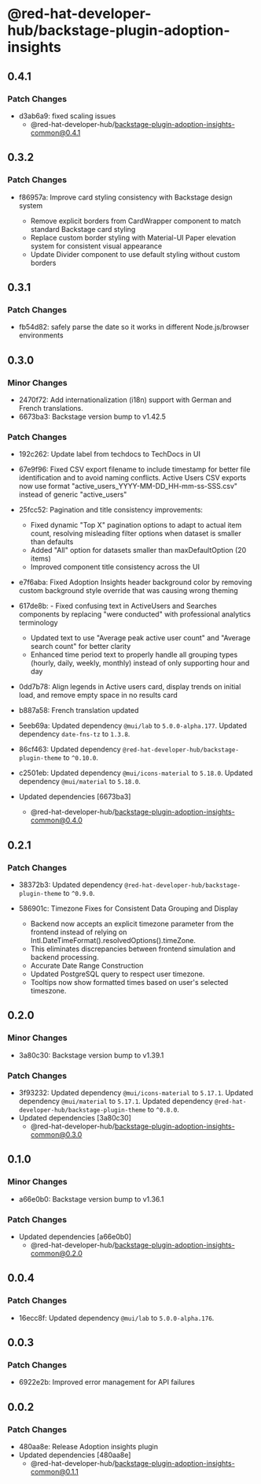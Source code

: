 # @red-hat-developer-hub/backstage-plugin-adoption-insights

## 0.4.1

### Patch Changes

- d3ab6a9: fixed scaling issues
  - @red-hat-developer-hub/backstage-plugin-adoption-insights-common@0.4.1

## 0.3.2

### Patch Changes

- f86957a: Improve card styling consistency with Backstage design system

  - Remove explicit borders from CardWrapper component to match standard Backstage card styling
  - Replace custom border styling with Material-UI Paper elevation system for consistent visual appearance
  - Update Divider component to use default styling without custom borders

## 0.3.1

### Patch Changes

- fb54d82: safely parse the date so it works in different Node.js/browser environments

## 0.3.0

### Minor Changes

- 2470f72: Add internationalization (i18n) support with German and French translations.
- 6673ba3: Backstage version bump to v1.42.5

### Patch Changes

- 192c262: Update label from techdocs to TechDocs in UI
- 67e9f96: Fixed CSV export filename to include timestamp for better file identification and to avoid naming conflicts. Active Users CSV exports now use format "active_users_YYYY-MM-DD_HH-mm-ss-SSS.csv" instead of generic "active_users"
- 25fcc52: Pagination and title consistency improvements:

  - Fixed dynamic "Top X" pagination options to adapt to actual item count, resolving misleading filter options when dataset is smaller than defaults
  - Added "All" option for datasets smaller than maxDefaultOption (20 items)
  - Improved component title consistency across the UI

- e7f6aba: Fixed Adoption Insights header background color by removing custom background style override that was causing wrong theming
- 617de8b: - Fixed confusing text in ActiveUsers and Searches components by replacing "were conducted" with professional analytics terminology
  - Updated text to use "Average peak active user count" and "Average search count" for better clarity
  - Enhanced time period text to properly handle all grouping types (hourly, daily, weekly, monthly) instead of only supporting hour and day
- 0dd7b78: Align legends in Active users card, display trends on initial load, and remove empty space in no results card
- b887a58: French translation updated
- 5eeb69a: Updated dependency `@mui/lab` to `5.0.0-alpha.177`.
  Updated dependency `date-fns-tz` to `1.3.8`.
- 86cf463: Updated dependency `@red-hat-developer-hub/backstage-plugin-theme` to `^0.10.0`.
- c2501eb: Updated dependency `@mui/icons-material` to `5.18.0`.
  Updated dependency `@mui/material` to `5.18.0`.
- Updated dependencies [6673ba3]
  - @red-hat-developer-hub/backstage-plugin-adoption-insights-common@0.4.0

## 0.2.1

### Patch Changes

- 38372b3: Updated dependency `@red-hat-developer-hub/backstage-plugin-theme` to `^0.9.0`.
- 586901c: Timezone Fixes for Consistent Data Grouping and Display

  - Backend now accepts an explicit timezone parameter from the frontend instead of relying on Intl.DateTimeFormat().resolvedOptions().timeZone.
  - This eliminates discrepancies between frontend simulation and backend processing.
  - Accurate Date Range Construction
  - Updated PostgreSQL query to respect user timezone.
  - Tooltips now show formatted times based on user's selected timeszone.

## 0.2.0

### Minor Changes

- 3a80c30: Backstage version bump to v1.39.1

### Patch Changes

- 3f93232: Updated dependency `@mui/icons-material` to `5.17.1`.
  Updated dependency `@mui/material` to `5.17.1`.
  Updated dependency `@red-hat-developer-hub/backstage-plugin-theme` to `^0.8.0`.
- Updated dependencies [3a80c30]
  - @red-hat-developer-hub/backstage-plugin-adoption-insights-common@0.3.0

## 0.1.0

### Minor Changes

- a66e0b0: Backstage version bump to v1.36.1

### Patch Changes

- Updated dependencies [a66e0b0]
  - @red-hat-developer-hub/backstage-plugin-adoption-insights-common@0.2.0

## 0.0.4

### Patch Changes

- 16ecc8f: Updated dependency `@mui/lab` to `5.0.0-alpha.176`.

## 0.0.3

### Patch Changes

- 6922e2b: Improved error management for API failures

## 0.0.2

### Patch Changes

- 480aa8e: Release Adoption insights plugin
- Updated dependencies [480aa8e]
  - @red-hat-developer-hub/backstage-plugin-adoption-insights-common@0.1.1

